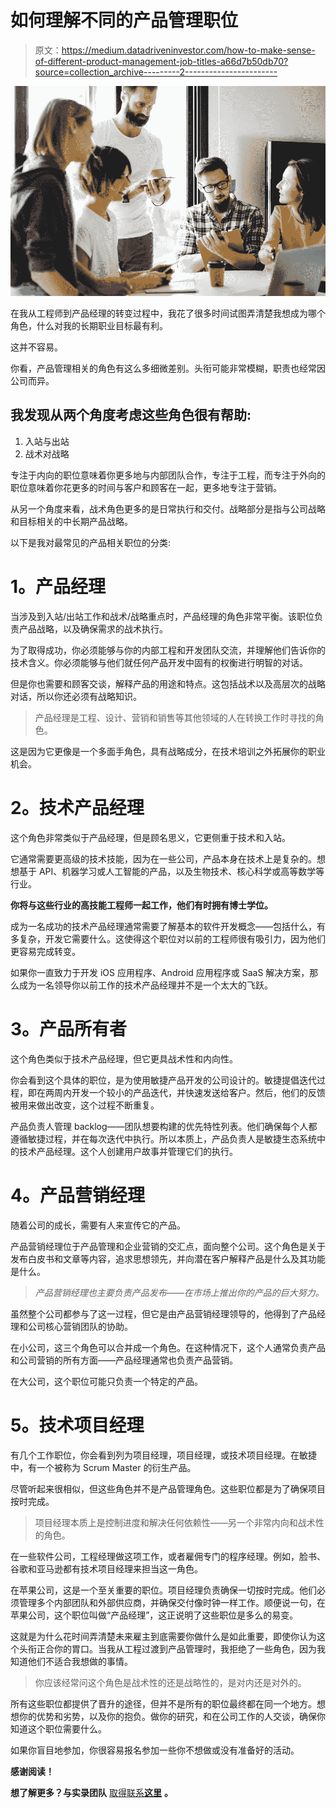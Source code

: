# 如何理解不同的产品管理职位

> 原文：<https://medium.datadriveninvestor.com/how-to-make-sense-of-different-product-management-job-titles-a66d7b50db70?source=collection_archive---------2----------------------->

![](img/f85db35fcee7c97c1cc63a8128be579d.png)

在我从工程师到产品经理的转变过程中，我花了很多时间试图弄清楚我想成为哪个角色，什么对我的长期职业目标最有利。

这并不容易。

你看，产品管理相关的角色有这么多细微差别。头衔可能非常模糊，职责也经常因公司而异。

## 我发现从两个角度考虑这些角色很有帮助:

1.  入站与出站
2.  战术对战略

专注于内向的职位意味着你更多地与内部团队合作，专注于工程，而专注于外向的职位意味着你花更多的时间与客户和顾客在一起，更多地专注于营销。

从另一个角度来看，战术角色更多的是日常执行和交付。战略部分是指与公司战略和目标相关的中长期产品战略。

以下是我对最常见的产品相关职位的分类:

# **1。产品经理**

当涉及到入站/出站工作和战术/战略重点时，产品经理的角色非常平衡。该职位负责产品战略，以及确保需求的战术执行。

为了取得成功，你必须能够与你的内部工程和开发团队交流，并理解他们告诉你的技术含义。你必须能够与他们就任何产品开发中固有的权衡进行明智的对话。

但是你也需要和顾客交谈，解释产品的用途和特点。这包括战术以及高层次的战略对话，所以你还必须有战略知识。

> 产品经理是工程、设计、营销和销售等其他领域的人在转换工作时寻找的角色。

这是因为它更像是一个多面手角色，具有战略成分，在技术培训之外拓展你的职业机会。

# **2。技术产品经理**

这个角色非常类似于产品经理，但是顾名思义，它更侧重于技术和入站。

它通常需要更高级的技术技能，因为在一些公司，产品本身在技术上是复杂的。想想基于 API、机器学习或人工智能的产品，以及生物技术、核心科学或高等数学等行业。

**你将与这些行业的高技能工程师一起工作，他们有时拥有博士学位。**

成为一名成功的技术产品经理通常需要了解基本的软件开发概念——包括什么，有多复杂，开发它需要什么。这使得这个职位对以前的工程师很有吸引力，因为他们更容易完成转变。

如果你一直致力于开发 iOS 应用程序、Android 应用程序或 SaaS 解决方案，那么成为一名领导你以前工作的技术产品经理并不是一个太大的飞跃。

# **3。产品所有者**

这个角色类似于技术产品经理，但它更具战术性和内向性。

你会看到这个具体的职位，是为使用敏捷产品开发的公司设计的。敏捷提倡迭代过程，即在两周内开发一个较小的产品迭代，并快速发送给客户。然后，他们的反馈被用来做出改变，这个过程不断重复。

产品负责人管理 backlog——团队想要构建的优先特性列表。他们确保每个人都遵循敏捷过程，并在每次迭代中执行。所以本质上，产品负责人是敏捷生态系统中的技术产品经理。这个人创建用户故事并管理它们的执行。

# **4。产品营销经理**

随着公司的成长，需要有人来宣传它的产品。

产品营销经理位于产品管理和企业营销的交汇点，面向整个公司。这个角色是关于发布白皮书和文章等内容，追求思想领先，并向潜在客户解释产品是什么及其功能是什么。

> *产品营销经理也主要负责产品发布——在市场上推出你的产品的巨大努力。*

虽然整个公司都参与了这一过程，但它是由产品营销经理领导的，他得到了产品经理和公司核心营销团队的协助。

在小公司，这三个角色可以合并成一个角色。在这种情况下，这个人通常负责产品和公司营销的所有方面——产品经理通常也负责产品营销。

在大公司，这个职位可能只负责一个特定的产品。

# **5。技术项目经理**

有几个工作职位，你会看到列为项目经理，项目经理，或技术项目经理。在敏捷中，有一个被称为 Scrum Master 的衍生产品。

尽管听起来很相似，但这些角色并不是产品管理角色。这些职位都是为了确保项目按时完成。

> 项目经理本质上是控制进度和解决任何依赖性——另一个非常内向和战术性的角色。

在一些软件公司，工程经理做这项工作，或者雇佣专门的程序经理。例如，脸书、谷歌和亚马逊都有技术项目经理来担当这一角色。

在苹果公司，这是一个至关重要的职位。项目经理负责确保一切按时完成。他们必须管理多个内部团队和外部供应商，并确保交付像时钟一样工作。顺便说一句，在苹果公司，这个职位叫做“产品经理”，这正说明了这些职位是多么的易变。

这就是为什么花时间弄清楚未来雇主到底需要你做什么是如此重要，即使你认为这个头衔正合你的胃口。当我从工程过渡到产品管理时，我拒绝了一些角色，因为我知道他们不适合我想做的事情。

> 你应该经常问这个角色是战术性的还是战略性的，是对内还是对外的。

所有这些职位都提供了晋升的途径，但并不是所有的职位最终都在同一个地方。想想你的优势和劣势，以及你的抱负。做你的研究，和在公司工作的人交谈，确保你知道这个职位需要什么。

如果你盲目地参加，你很容易报名参加一些你不想做或没有准备好的活动。

**感谢阅读！**

**想了解更多？与实录团队** [取得联系**这里**](https://chronicled.typeform.com/to/y80B2Y) **。**